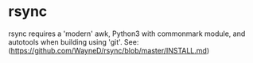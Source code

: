 # rsync

rsync requires a 'modern' awk, Python3 with commonmark module, and autotools
when building using 'git'.
See: (https://github.com/WayneD/rsync/blob/master/INSTALL.md)
